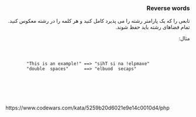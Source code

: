 <div dir="rtl">
<h3>Reverse words</h3>
تابعی را که یک پارامتر رشته را می پذیرد کامل کنید و هر کلمه را در رشته معکوس کنید. تمام فضاهای رشته باید حفظ شوند.

مثال:
</div>
<code>
    <pre>
        "This is an example!" ==> "sihT si na !elpmaxe"
        "double  spaces"      ==> "elbuod  secaps"
    </pre>
</code>
<br>
<br>
<br>
https://www.codewars.com/kata/5259b20d6021e9e14c0010d4/php
<br>

